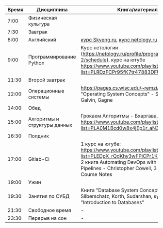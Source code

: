 | Время  | Дисциплина                       | Книга/материал |
|--------|----------------------------------|----------------|
| 7:00   | Физическая культура               |          |
| 7:30   | Завтрак                           |  |
| 8:00   | Английский                        | [курс Skyeng.ru](https://Skyeng.ru), [курс netology.ru](https://netology.ru/profile/program/eng-it/schedule) |
| 9:00  | Программирование Python           | Курс нетологии (https://netology.ru/profile/program/devpy-2/schedule), курс на ютубе https://www.youtube.com/playlist?list=PLRDzFCPr95fK7tr47883DFUbm4GeOjjc0 | - |
| 11:30   | Второй завтрак                            |  | - |
| 12:00  | Операционные системы              | https://pages.cs.wisc.edu/~remzi/OSTEP/, книга "Operating System Concepts" - Silberschatz, Galvin, Gagne | - |
| 14:00   | Обед                            |  | - |
| 15:00  | Алгоритмы и структуры данных      | Грокаем Алгоритмы - Бхаргава, https://www.youtube.com/playlist?list=PLA0M1Bcd0w8x4jEp1r_aN3xlnlbfx9RQ2 | Перерыв на обед (14:00-15:00) |
| 16:30   | Полдник                            |  | - |
| 17:00  | Gitlab-Ci                         | 1 курс на ютубе: https://www.youtube.com/playlist?list=PLEDpX_rQdKhy3wFPiCPr1KUWE6Xf6EOKx, 2 книга Automating DevOps with GitLab CI/CD Pipelines - Christopher Cowell, 3 Gitlab CI Course Notes | Полдник (16:30-17:00) |
| 19:00   | Ужин                            |  | - |
| 19:30  | Занятия по СУБД                   | Книга "Database System Concepts" - Silberschatz, Korth, Sudarshan, курс на Coursera "Introduction to Databases" | Ужин (19:00-20:00) |
| 21:30  | Свободное время                   | -              | -                     |
| 23:30  | Перерыв на сон                    | -              | -                     |

